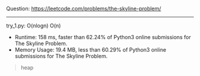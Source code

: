 Question: https://leetcode.com/problems/the-skyline-problem/

---

try_1.py: O(nlogn) O(n)

* Runtime: 158 ms, faster than 62.24% of Python3 online submissions for The Skyline Problem.
* Memory Usage: 19.4 MB, less than 60.29% of Python3 online submissions for The Skyline Problem.

> heap

